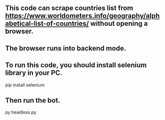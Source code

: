 ## This code can scrape countries list from https://www.worldometers.info/geography/alphabetical-list-of-countries/ without opening a browser.
## The browser runs into backend mode.
## To run this code, you should install selenium library in your PC.

pip install selenium

## Then run the bot.

py headless.py
